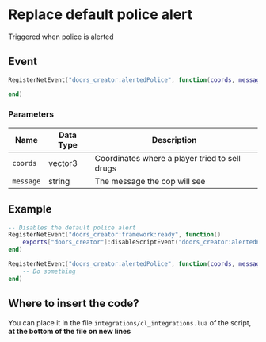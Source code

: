 # Replace default police alert

Triggered when police is alerted

## Event

```lua
RegisterNetEvent("doors_creator:alertedPolice", function(coords, message)

end)
```

### Parameters

| Name      | Data Type | Description                                    |
| --------- | --------- | ---------------------------------------------- |
| `coords`  | vector3   | Coordinates where a player tried to sell drugs |
| `message` | string    | The message the cop will see                   |

## Example

```lua
-- Disables the default police alert
RegisterNetEvent("doors_creator:framework:ready", function() 
    exports["doors_creator"]:disableScriptEvent("doors_creator:alertedPolice")
end)

RegisterNetEvent("doors_creator:alertedPolice", function(coords, message)
    -- Do something
end)
```

## Where to insert the code?

You can place it in the file `integrations/cl_integrations.lua` of the script, **at the bottom of the file on new lines**
